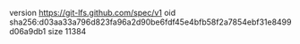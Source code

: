 version https://git-lfs.github.com/spec/v1
oid sha256:d03aa33a796d823fa96a2d90be6fdf45e4bfb58f2a7854ebf31e8499d06a9db1
size 11384
